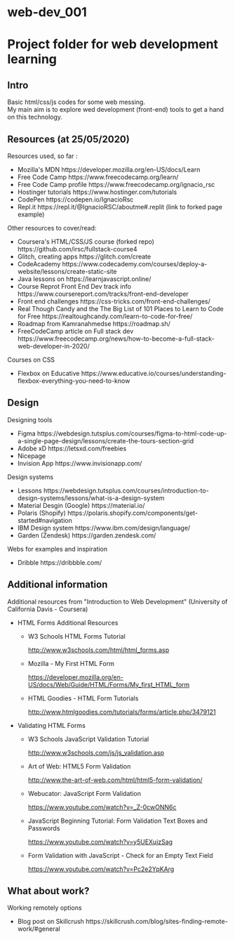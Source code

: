 # web-dev_001
<h1>Project folder for web development learning</h1>

<h2> Intro </h2>
<p>
Basic html/css/js codes for some web messing.
<br>
My main aim is to explore wed development (front-end) tools to get a hand on this technology.</p>

<h2> Resources (at 25/05/2020)</h2>
<p> 
 Resources used, so far :
<ul>
<li>Mozilla's MDN https://developer.mozilla.org/en-US/docs/Learn</li>
<li>Free Code Camp https://www.freecodecamp.org/learn/</li> 
 <li>Free Code Camp profile https://www.freecodecamp.org/ignacio_rsc </li>
<li>Hostinger tutorials https://www.hostinger.com/tutorials </li>
<li>CodePen https://codepen.io/IgnacioRsc</li>
<li> Repl.it https://repl.it/@IgnacioRSC/aboutme#.replit (link to forked page example)</li>
 </ul>
 
 Other resources to cover/read:
 <ul>
  <li>Coursera's HTML/CSS/JS course (forked repo) https://github.com/irsc/fullstack-course4 </li>
  <li>Glitch, creating apps https://glitch.com/create</li>
  <li>CodeAcademy https://www.codecademy.com/courses/deploy-a-website/lessons/create-static-site</li>
  <li> Java lessons on https://learnjavascript.online/ </li>
  <li>Course Reprot Front End Dev track info https://www.coursereport.com/tracks/front-end-developer</li>
  <li>Front end challenges https://css-tricks.com/front-end-challenges/</li>
  <li>Real Though Candy and the The Big List of 101 Places to Learn to Code for Free https://realtoughcandy.com/learn-to-code-for-free/</li>
  <li> Roadmap from Kamranahmedse https://roadmap.sh/</li>
  <li> FreeCodeCamp article on Full stack dev https://www.freecodecamp.org/news/how-to-become-a-full-stack-web-developer-in-2020/</li>
  </ul>

  
  Courses on CSS
  <ul>
 <li>Flexbox on Educative https://www.educative.io/courses/understanding-flexbox-everything-you-need-to-know</li>
 </ul>
 
 <h2>Design</h2>
 Designing tools
 <ul>
 <li> Figma https://webdesign.tutsplus.com/courses/figma-to-html-code-up-a-single-page-design/lessons/create-the-tours-section-grid</li>
 <li> Adobe xD https://letsxd.com/freebies</li>
 <li> Nicepage </li>
 <li> Invision App https://www.invisionapp.com/ </li>
 </ul>
 
 Design systems
 <ul>
 <li>Lessons https://webdesign.tutsplus.com/courses/introduction-to-design-systems/lessons/what-is-a-design-system</li>
 <li>Material Desgin (Google) https://material.io/</li>
 <li>Polaris (Shopify) https://polaris.shopify.com/components/get-started#navigation</li>
 <li>IBM Design system https://www.ibm.com/design/language/</li>
 <li> Garden (Zendesk) https://garden.zendesk.com/</li>
 </ul>
 
 Webs for examples and inspiration
 <ul>
 <li> Dribble https://dribbble.com/</li>
</ul>
 
 <h2>Additional information</h2>
 
 Additional resources from "Introduction to Web Development" (University of California Davis - Coursera)
 <ul>
 <li>HTML Forms Additional Resources</li>
 <ul>
  <li>W3 Schools HTML Forms Tutorial</li>

http://www.w3schools.com/html/html_forms.asp

<li>Mozilla - My First HTML Form</li>

https://developer.mozilla.org/en-US/docs/Web/Guide/HTML/Forms/My_first_HTML_form

<li>HTML Goodies - HTML Form Tutorials</li>

http://www.htmlgoodies.com/tutorials/forms/article.php/3479121
</ul>
<li>Validating HTML Forms</li>
<ul>
 <li>W3 Schools JavaScript Validation Tutorial</li>

http://www.w3schools.com/js/js_validation.asp

<li>Art of Web: HTML5 Form Validation</li>

http://www.the-art-of-web.com/html/html5-form-validation/

<li>Webucator: JavaScript Form Validation</li>

https://www.youtube.com/watch?v=_Z-0cwONN6c

<li>JavaScript Beginning Tutorial: Form Validation Text Boxes and Passwords</li>

https://www.youtube.com/watch?v=y5UEXujzSag

<li>Form Validation with JavaScript - Check for an Empty Text Field</li>

https://www.youtube.com/watch?v=Pc2e2YpKArg
</ul>
</ul>
 
</p>

<h2>What about work?</h2>  
  Working remotely options
  <ul>
 <li>Blog post on Skillcrush https://skillcrush.com/blog/sites-finding-remote-work/#general</li>
 </ul>
